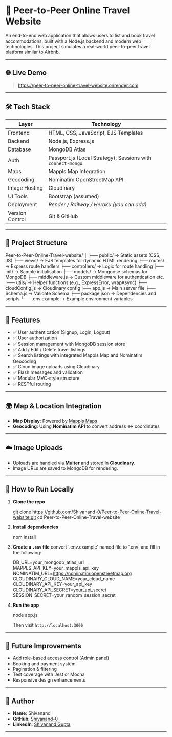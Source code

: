 # 🧳 Peer-to-Peer Online Travel Website

An end-to-end web application that allows users to list and book travel accommodations, built with a Node.js backend and modern web technologies. This project simulates a real-world peer-to-peer travel platform similar to Airbnb.

---

## 🌐 Live Demo
> https://peer-to-peer-online-travel-website.onrender.com

---

## 🛠️ Tech Stack

| Layer      | Technology                                                                 |
|------------|-----------------------------------------------------------------------------|
| Frontend   | HTML, CSS, JavaScript, EJS Templates                                        |
| Backend    | Node.js, Express.js                                                         |
| Database   | MongoDB Atlas                                                               |
| Auth       | Passport.js (Local Strategy), Sessions with `connect-mongo`                |
| Maps       | Mappls Map Integration                                                      |
| Geocoding  | Nominatim OpenStreetMap API                                                 |
| Image Hosting | Cloudinary                                                              |
| UI Tools   | Bootstrap (assumed)                                                         |
| Deployment | _Render / Railway / Heroku (you can add)_                                   |
| Version Control | Git & GitHub                                                           |

---

## 📁 Project Structure

Peer-to-Peer-Online-Travel-website/
│
├── public/               → Static assets (CSS, JS)
├── views/                → EJS templates for dynamic HTML rendering
├── routes/               → Express route handlers
├── controllers/          → Logic for route handling
├── init/                 → Sample initialisation
├── models/               → Mongoose schemas for MongoDB
├── middleware.js           → Custom middleware for authentication etc.
├── utils/                → Helper functions (e.g., ExpressError, wrapAsync)
├── cloudConfig.js        → Cloudinary config
├── app.js                → Main server file
├── Schema.js             → Validate Schema
├── package.json          → Dependencies and scripts
└── .env.example          → Example environment variables



---

## 🔐 Features

- ✅ User authentication (Signup, Login, Logout)
- ✅ User authorization 
- ✅ Session management with MongoDB session store
- ✅ Add / Edit / Delete travel listings
- ✅ Search listings with integrated Mappls Map and Nominatim Geocoding
- ✅ Cloud image uploads using Cloudinary
- ✅ Flash messages and validation
- ✅ Modular MVC-style structure
- ✅ RESTful routing

---

## 🌍 Map & Location Integration

- **Map Display**: Powered by [Mappls Maps](https://www.mappls.com/)
- **Geocoding**: Using **Nominatim API** to convert address ↔ coordinates

---

## ☁️ Image Uploads

- Uploads are handled via **Multer** and stored in **Cloudinary**.
- Image URLs are saved to MongoDB for rendering.

---

## 🔧 How to Run Locally

1. **Clone the repo**  
   
   git clone https://github.com/Shivanand-0/Peer-to-Peer-Online-Travel-website.git
   cd Peer-to-Peer-Online-Travel-website

2. **Install dependencies**

   npm install

3. **Create a `.env` file**
   convert '.env.example' named file to '.env' and fill in the following:

   DB_URL=your_mongodb_atlas_url
   MAPPLS_API_KEY=your_mappls_api_key
   NOMINATIM_URL=https://nominatim.openstreetmap.org
   CLOUDINARY_CLOUD_NAME=your_cloud_name
   CLOUDINARY_API_KEY=your_api_key
   CLOUDINARY_API_SECRET=your_api_secret
   SESSION_SECRET=your_random_session_secret

4. **Run the app**

   node app.js

   Then visit `http://localhost:3000`

---

## 🧪 Future Improvements

* Add role-based access control (Admin panel)
* Booking and payment system
* Pagination & filtering
* Test coverage with Jest or Mocha
* Responsive design enhancements

---

## 👤 Author

* **Name**: Shivanand
* **GitHub**: [Shivanand-0](https://github.com/Shivanand-0)
* **LinkedIn**: [Shivanand Gupta](https://www.linkedin.com/in/ishivanandgupta/)

---
